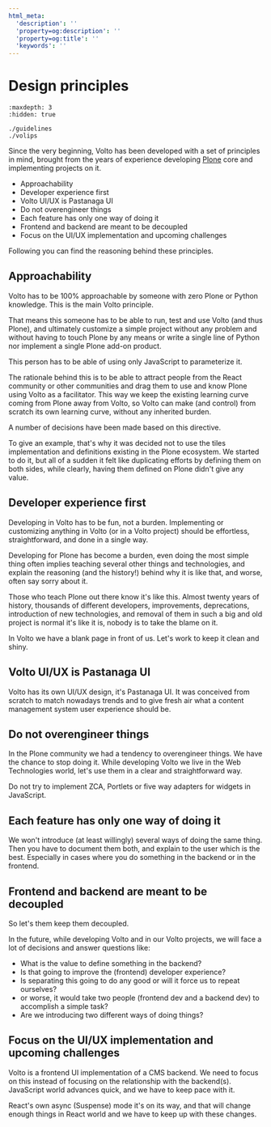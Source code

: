 ```yaml
---
html_meta:
  'description': ''
  'property=og:description': ''
  'property=og:title': ''
  'keywords': ''
---
```


# Design principles

```{toctree}
:maxdepth: 3
:hidden: true

./guidelines
./volips

```

Since the very beginning, Volto has been developed with a set of principles in mind,
brought from the years of experience developing [Plone](https://plone.org 'Link to website of Plone') core and implementing projects on it.

- Approachability
- Developer experience first
- Volto UI/UX is Pastanaga UI
- Do not overengineer things
- Each feature has only one way of doing it
- Frontend and backend are meant to be decoupled
- Focus on the UI/UX implementation and upcoming challenges

Following you can find the reasoning behind these principles.

## Approachability

Volto has to be 100% approachable by someone with zero Plone or Python knowledge.
This is the main Volto principle.

That means this someone has to be able to run, test and use Volto (and thus Plone), and
ultimately customize a simple project without any problem and without having to touch
Plone by any means or write a single line of Python nor implement a single Plone add-on
product.

This person has to be able of using only JavaScript to parameterize it.

The rationale behind this is to be able to attract people from the React community or
other communities and drag them to use and know Plone using Volto as a facilitator.
This way we keep the existing learning curve coming from Plone away from Volto, so Volto can
make (and control) from scratch its own learning curve, without any inherited burden.

A number of decisions have been made based on this directive.

To give an example, that's why it was decided not to use the tiles implementation and definitions existing in the
Plone ecosystem.
We started to do it, but all of a sudden it felt like duplicating efforts by defining them on both sides,
while clearly, having them defined on Plone didn't give any value.

## Developer experience first

Developing in Volto has to be fun, not a burden.
Implementing or customizing anything in Volto (or in a Volto project) should be effortless, straightforward,
and done in a single way.

Developing for Plone has become a burden, even doing the most simple thing often implies
teaching several other things and technologies, and explain the reasoning (and the
history!) behind why it is like that, and worse, often say sorry about it.

Those who teach Plone out there know it's like this.
Almost twenty years of history, thousands of different developers, improvements, deprecations,
introduction of new technologies, and removal of them in such a big and old project is normal it's like it is,
nobody is to take the blame on it.

In Volto we have a blank page in front of us.
Let's work to keep it clean and shiny.

## Volto UI/UX is Pastanaga UI

Volto has its own UI/UX design, it's Pastanaga UI.
It was conceived from scratch to match nowadays trends and to give fresh air what a content management system user
experience should be.

## Do not overengineer things

In the Plone community we had a tendency to overengineer things.
We have the chance to stop doing it.
While developing Volto we live in the Web Technologies world, let's use them in a clear and straightforward way.

Do not try to implement ZCA, Portlets or five way adapters for widgets in JavaScript.

## Each feature has only one way of doing it

We won't introduce (at least willingly) several ways of doing the same thing.
Then you have to document them both, and explain to the user which is the best.
Especially in cases where you do something in the backend or in the frontend.

## Frontend and backend are meant to be decoupled

So let's them keep them decoupled.

In the future, while developing Volto and in our Volto projects, we will face a lot of
decisions and answer questions like:

- What is the value to define something in the backend?
- Is that going to improve the (frontend) developer experience?
- Is separating this going to do any good or will it force us to repeat ourselves?
- or worse, it would take two people (frontend dev and a backend dev) to accomplish a simple task?
- Are we introducing two different ways of doing things?

## Focus on the UI/UX implementation and upcoming challenges

Volto is a frontend UI implementation of a CMS backend.
We need to focus on this instead of focusing on the relationship with the backend(s).
JavaScript world advances quick, and we have to keep pace with it.

React's own async (Suspense) mode it's on its way, and that will change enough
things in React world and we have to keep up with these changes.
